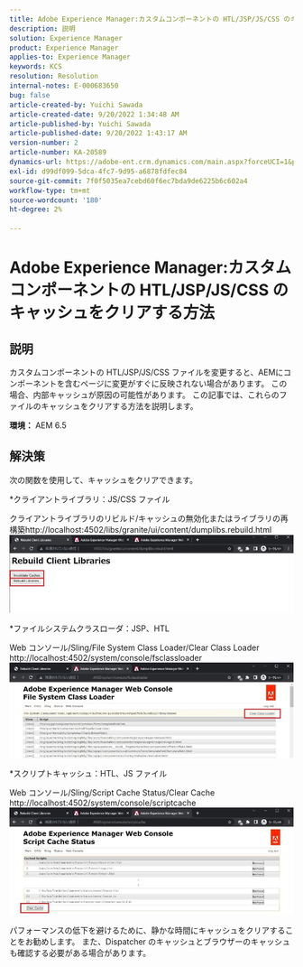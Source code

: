 ```yaml
---
title: Adobe Experience Manager:カスタムコンポーネントの HTL/JSP/JS/CSS のキャッシュをクリアする方法
description: 説明
solution: Experience Manager
product: Experience Manager
applies-to: Experience Manager
keywords: KCS
resolution: Resolution
internal-notes: E-000683650
bug: false
article-created-by: Yuichi Sawada
article-created-date: 9/20/2022 1:34:48 AM
article-published-by: Yuichi Sawada
article-published-date: 9/20/2022 1:43:17 AM
version-number: 2
article-number: KA-20589
dynamics-url: https://adobe-ent.crm.dynamics.com/main.aspx?forceUCI=1&pagetype=entityrecord&etn=knowledgearticle&id=c9815964-8438-ed11-9db1-0022480862c6
exl-id: d99df099-5dca-4fc7-9d95-a6878fdfec84
source-git-commit: 7f0f5035ea7cebd60f6ec7bda9de6225b6c602a4
workflow-type: tm+mt
source-wordcount: '180'
ht-degree: 2%

---
```


# Adobe Experience Manager:カスタムコンポーネントの HTL/JSP/JS/CSS のキャッシュをクリアする方法

## 説明


カスタムコンポーネントの HTL/JSP/JS/CSS ファイルを変更すると、AEMにコンポーネントを含むページに変更がすぐに反映されない場合があります。 この場合、内部キャッシュが原因の可能性があります。
この記事では、これらのファイルのキャッシュをクリアする方法を説明します。

<b>環境：</b>
AEM 6.5


## 解決策


次の関数を使用して、キャッシュをクリアできます。

\*クライアントライブラリ：JS/CSS ファイル

クライアントライブラリのリビルド/キャッシュの無効化またはライブラリの再構築http://localhost:4502/libs/granite/ui/content/dumplibs.rebuild.html 
     ![](assets/ed2f2e85-af35-ed11-9db1-0022480869de.png)

\*ファイルシステムクラスローダ：JSP、HTL

Web コンソール/Sling/File System Class Loader/Clear Class Loader http://localhost:4502/system/console/fsclassloader
     ![](assets/2438888b-af35-ed11-9db1-0022480869de.png)

\*スクリプトキャッシュ：HTL、JS ファイル

Web コンソール/Sling/Script Cache Status/Clear Cache http://localhost:4502/system/console/scriptcache
     ![](assets/c97ddd91-af35-ed11-9db1-0022480869de.png)

パフォーマンスの低下を避けるために、静かな時間にキャッシュをクリアすることをお勧めします。
また、Dispatcher のキャッシュとブラウザーのキャッシュも確認する必要がある場合があります。
